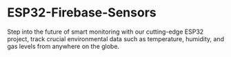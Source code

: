 # ESP32-Firebase-Sensors
Step into the future of smart monitoring with our cutting-edge ESP32 project, track crucial environmental data such as temperature, humidity, and gas levels from anywhere on the globe.
